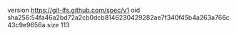 version https://git-lfs.github.com/spec/v1
oid sha256:54fa46a2bd72a2cb0dcb8146230429282ae7f340f45b4a263a766c43c9e9656a
size 113
